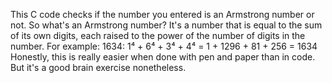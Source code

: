This C code checks if the number you entered is an Armstrong number or not.
So what's an Armstrong number?
It's a number that is equal to the sum of its own digits, each raised to the power of the number of digits in the number.
For example: 1634: 1⁴ + 6⁴ + 3⁴ + 4⁴ = 1 + 1296 + 81 + 256 = 1634
Honestly, this is really easier when done with pen and paper than in code.
But it's a good brain exercise nonetheless.